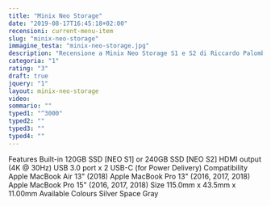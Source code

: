 ```yaml
---
title: "Minix Neo Storage"
date: "2019-08-17T16:45:18+02:00"
recensioni: current-menu-item
slug: "minix-neo-storage"
immagine_testa: "minix-neo-storage.jpg"
description: "Recensione a Minix Neo Storage S1 e S2 di Riccardo Palombo."
categoria: "1"
rating: "3"
draft: true
jquery: "1"
layout: minix-neo-storage
video:
sommario: ""
typed1: "^3000"
typed2: ""
typed3: ""
typed4: ""
---
```


Features
Built-in 120GB SSD [NEO S1] or 240GB SSD [NEO S2] 
HDMI output (4K @ 30Hz)
USB 3.0 port x 2
USB-C (for Power Delivery)
Compatibility
Apple MacBook Air 13" (2018)
Apple MacBook Pro 13" (2016, 2017, 2018)
Apple MacBook Pro 15" (2016, 2017, 2018)
Size
115.0mm x 43.5mm x 11.00mm
Available Colours
Silver
Space Gray